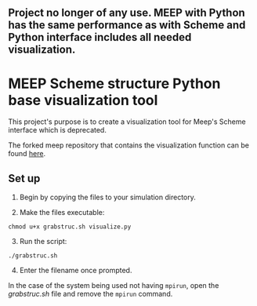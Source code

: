 ## Project no longer of any use. MEEP with Python has the same performance as with Scheme and Python interface includes all needed visualization.

# MEEP Scheme structure Python base visualization tool
This project's purpose is to create a visualization tool for Meep's Scheme interface which is deprecated.

The forked meep repository that contains the visualization function can be found [here](https://github.com/mariusCZ/meep).

## Set up
1. Begin by copying the files to your simulation directory.

2. Make the files executable:
  ```
  chmod u+x grabstruc.sh visualize.py
  ```
  
3. Run the script:
  ```
  ./grabstruc.sh
  ```
  
4. Enter the filename once prompted.

In the case of the system being used not having `mpirun`, open the *grabstruc.sh* file and remove the `mpirun` command.
